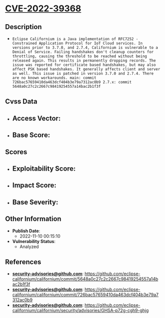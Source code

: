 
# [CVE-2022-39368](https://cve.mitre.org/cgi-bin/cvename.cgi?name=CVE-2022-39368)

## Description

- `Eclipse Californium is a Java implementation of RFC7252 - Constrained Application Protocol for IoT Cloud services. In versions prior to 3.7.0, and 2.7.4, Californium is vulnerable to a Denial of Service. Failing handshakes don't cleanup counters for throttling, causing the threshold to be reached without being released again. This results in permanently dropping records. The issue was reported for certificate based handshakes, but may also affect PSK based handshakes. It generally affects client and server as well. This issue is patched in version 3.7.0 and 2.7.4. There are no known workarounds. main: commit 726bac57659410da463dcf404b3e79a7312ac0b9 2.7.x: commit 5648a0c27c2c2667c98419254557a14bac2b1f3f`

## Cvss Data

- **Access Vector**:
  - 
- **Base Score**:
  - 

## Scores

- **Exploitability Score**:
  - 
- **Impact Score**:
  - 
- **Base Severity**:
  - 

## Other Information

- **Publish Date**:
  - 2022-11-10 00:15:10
- **Vulnerability Status**:
  - Analyzed

## References

- **security-advisories@github.com**: https://github.com/eclipse-californium/californium/commit/5648a0c27c2c2667c98419254557a14bac2b1f3f
- **security-advisories@github.com**: https://github.com/eclipse-californium/californium/commit/726bac57659410da463dcf404b3e79a7312ac0b9
- **security-advisories@github.com**: https://github.com/eclipse-californium/californium/security/advisories/GHSA-p72g-cgh9-ghjg
